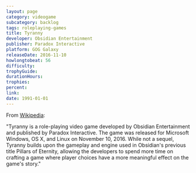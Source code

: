 ```yaml
---
layout: page
category: videogame
subcategory: backlog
tags: roleplaying-games
title: Tyranny
developer: Obsidian Entertainment
publisher: Paradox Interactive
platform: GOG Galaxy
releaseDate: 2016-11-10
howlongtobeat: 56
difficulty:
trophyGuide:
durationHours:
trophies:
percent:
link:
date: 1991-01-01
---
```


From [Wikipedia](https://en.wikipedia.org/wiki/Tyranny_(video_game)):

"Tyranny is a role-playing video game developed by Obsidian Entertainment and published by Paradox Interactive. The game was released for Microsoft Windows, OS X, and Linux on November 10, 2016. While not a sequel, Tyranny builds upon the gameplay and engine used in Obsidian's previous title Pillars of Eternity, allowing the developers to spend more time on crafting a game where player choices have a more meaningful effect on the game's story."
